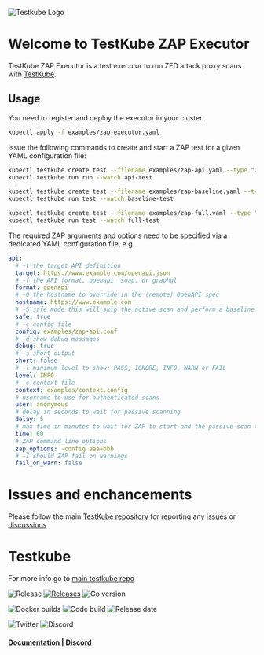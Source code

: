 ![Testkube Logo](https://raw.githubusercontent.com/kubeshop/testkube/main/assets/testkube-color-gray.png)

# Welcome to TestKube ZAP Executor

TestKube ZAP Executor is a test executor to run ZED attack proxy scans with [TestKube](https://testkube.io).  

## Usage

You need to register and deploy the executor in your cluster.
```bash
kubectl apply -f examples/zap-executor.yaml
```

Issue the following commands to create and start a ZAP test for a given YAML configuration file:
```bash
kubectl testkube create test --filename examples/zap-api.yaml --type "zap/api" --name api-test
kubectl testkube run run --watch api-test

kubectl testkube create test --filename examples/zap-baseline.yaml --type "zap/baseline" --name baseline-test
kubectl testkube run test --watch baseline-test

kubectl testkube create test --filename examples/zap-full.yaml --type "zap/full" --name full-test
kubectl testkube run test --watch full-test
```

The required ZAP arguments and options need to be specified via a dedicated YAML configuration file, e.g.
```yaml
api:
  # -t the target API definition
  target: https://www.example.com/openapi.json
  # -f the API format, openapi, soap, or graphql
  format: openapi
  # -O the hostname to override in the (remote) OpenAPI spec
  hostname: https://www.example.com
  # -S safe mode this will skip the active scan and perform a baseline scan
  safe: true
  # -c config file
  config: examples/zap-api.conf
  # -d show debug messages
  debug: true
  # -s short output
  short: false
  # -l minimum level to show: PASS, IGNORE, INFO, WARN or FAIL
  level: INFO
  # -c context file
  context: examples/context.config
  # username to use for authenticated scans
  user: anonymous
  # delay in seconds to wait for passive scanning
  delay: 5
  # max time in minutes to wait for ZAP to start and the passive scan to run
  time: 60
  # ZAP command line options
  zap_options: -config aaa=bbb
  # -I should ZAP fail on warnings
  fail_on_warn: false
```

# Issues and enchancements 

Please follow the main [TestKube repository](https://github.com/kubeshop/testkube) for reporting any [issues](https://github.com/kubeshop/testkube/issues) or [discussions](https://github.com/kubeshop/testkube/discussions)

# Testkube 

For more info go to [main testkube repo](https://github.com/kubeshop/testkube)

![Release](https://img.shields.io/github/v/release/kubeshop/testkube) [![Releases](https://img.shields.io/github/downloads/kubeshop/testkube/total.svg)](https://github.com/kubeshop/testkube/tags?label=Downloads) ![Go version](https://img.shields.io/github/go-mod/go-version/kubeshop/testkube)

![Docker builds](https://img.shields.io/docker/automated/kubeshop/testkube-api-server) ![Code build](https://img.shields.io/github/workflow/status/kubeshop/testkube/Code%20build%20and%20checks) ![Release date](https://img.shields.io/github/release-date/kubeshop/testkube)

![Twitter](https://img.shields.io/twitter/follow/thekubeshop?style=social) ![Discord](https://img.shields.io/discord/884464549347074049)
 #### [Documentation](https://kubeshop.github.io/testkube) | [Discord](https://discord.gg/hfq44wtR6Q) 